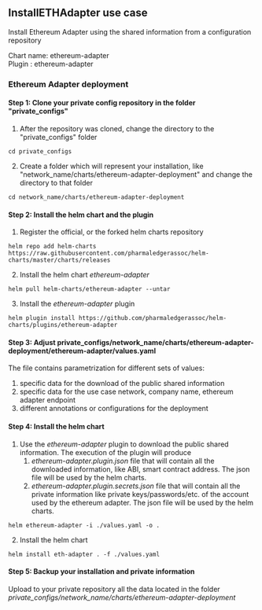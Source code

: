 

## InstallETHAdapter use case

Install Ethereum Adapter using the shared information from a configuration repository 

Chart name: ethereum-adapter <br/>
Plugin : ethereum-adapter

### Ethereum Adapter deployment

#### Step 1: Clone your private config repository in the folder "private_configs"


1. After the repository was cloned, change the directory to the "private_configs" folder
```shell
cd private_configs
```
2. Create a folder which will represent your installation, like "network_name/charts/ethereum-adapter-deployment" and change the directory to that folder
```shell
cd network_name/charts/ethereum-adapter-deployment
```

#### Step 2: Install the helm chart and the plugin

1. Register the official, or the forked helm charts repository
```shell
helm repo add helm-charts https://raw.githubusercontent.com/pharmaledgerassoc/helm-charts/master/charts/releases
```
2. Install the helm chart _ethereum-adapter_
```shell
helm pull helm-charts/ethereum-adapter --untar
```
3. Install the _ethereum-adapter_ plugin
```shell
helm plugin install https://github.com/pharmaledgerassoc/helm-charts/plugins/ethereum-adapter
```

#### Step 3: Adjust private_configs/network_name/charts/ethereum-adapter-deployment/ethereum-adapter/values.yaml

The file contains parametrization for different sets of values:
1. specific data for the download of the public shared information
2. specific data for the use case network, company name, ethereum adapter endpoint
3. different annotations or configurations for the deployment

#### Step 4: Install the helm chart

1. Use the _ethereum-adapter_ plugin to download the public shared information. 
   The execution of the plugin will produce
   1. _ethereum-adapter.plugin.json_ file that will contain all the downloaded information, like ABI, smart contract address. The json file will be used by the helm charts.
   2. _ethereum-adapter.plugin.secrets.json_ file that will contain all the private information like private keys/passwords/etc. of the account used by the ethereum adapter. The json file will be used by the helm charts.
   
```shell
helm ethereum-adapter -i ./values.yaml -o .
```

2. Install the helm chart
```shell
helm install eth-adapter . -f ./values.yaml
```

#### Step 5: Backup your installation and private information

Upload to your private repository all the data located in the folder _private_configs/network_name/charts/ethereum-adapter-deployment_


